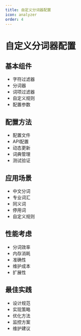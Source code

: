 ```yaml
---
title: 自定义分词器配置
icon: analyzer
order: 4
---
```


# 自定义分词器配置

## 基本组件
- 字符过滤器
- 分词器
- 词项过滤器
- 自定义规则
- 配置参数

## 配置方法
- 配置文件
- API配置
- 动态更新
- 词典管理
- 测试验证

## 应用场景
- 中文分词
- 专业词汇
- 同义词
- 停用词
- 自定义规则

## 性能考虑
- 分词效率
- 内存消耗
- 准确性
- 维护成本
- 扩展性

## 最佳实践
- 设计规范
- 实现策略
- 优化方法
- 监控方案
- 维护建议
